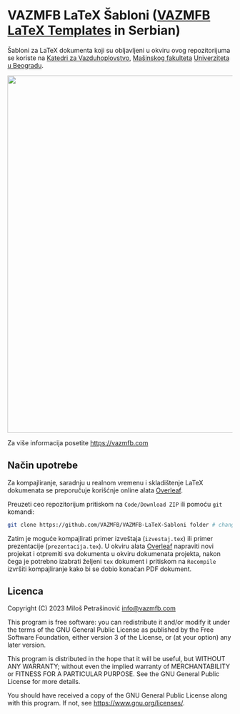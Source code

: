 # VAZMFB LaTeX Šabloni ([VAZMFB LaTeX Templates](https://github.com/VAZMFB/VAZMFB-LaTeX-Templates) in Serbian)

Šabloni za LaTeX dokumenta koji su obljavljeni u okviru ovog repozitorijuma se koriste na [Katedri za Vazduhoplovstvo](http://vaz.mas.bg.ac.rs/), [Mašinskog fakulteta](https://www.mas.bg.ac.rs/) [Univerziteta u Beogradu](http://www.bg.ac.rs/).

<p align="center">
  <img src="https://vazmfb.com/web/img/github/latex_sabloni.png" width="800">
</p>

Za više informacija posetite https://vazmfb.com

## Način upotrebe

Za kompajliranje, saradnju u realnom vremenu i skladištenje LaTeX dokumenata se preporučuje korišćnje online alata [Overleaf](https://www.overleaf.com/).

Preuzeti ceo repozitorijum pritiskom na `Code/Download ZIP` ili pomoću `git` komandi:

```bash
git clone https://github.com/VAZMFB/VAZMFB-LaTeX-Sabloni folder # change folder
```

Zatim je moguće kompajlirati primer izveštaja (`izvestaj.tex`) ili primer prezentacije (`prezentacija.tex`). U okviru alata [Overleaf](https://www.overleaf.com/) napraviti novi projekat i otpremiti sva dokumenta u okviru dokumenata projekta, nakon čega je potrebno izabrati željeni `tex` dokument i pritiskom na `Recompile` izvršiti kompajliranje kako bi se dobio konačan PDF dokument.

## Licenca
Copyright (C) 2023 Miloš Petrašinović <info@vazmfb.com>
 
This program is free software: you can redistribute it and/or modify
it under the terms of the GNU General Public License as 
published by the Free Software Foundation, either version 3 of the 
License, or (at your option) any later version.
  
This program is distributed in the hope that it will be useful,
but WITHOUT ANY WARRANTY; without even the implied warranty of
MERCHANTABILITY or FITNESS FOR A PARTICULAR PURPOSE.  See the
GNU General Public License for more details.
  
You should have received a copy of the GNU General Public License
along with this program.  If not, see <https://www.gnu.org/licenses/>.
